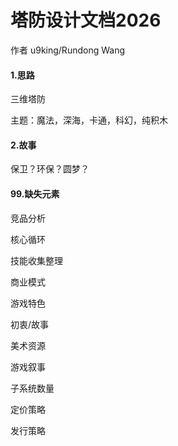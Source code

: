 # 塔防设计文档2026

作者 u9king/Rundong Wang

#### 1.思路

三维塔防

主题：魔法，深海，卡通，科幻，纯积木

#### 2.故事

保卫？环保？圆梦？



#### 99.缺失元素

竞品分析

核心循环

技能收集整理

商业模式

游戏特色

初衷/故事

美术资源

游戏叙事

子系统数量

定价策略

发行策略









